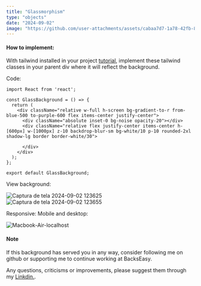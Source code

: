 ```yaml
---
title: "Glassmorphism"
type: "objects"
date: "2024-09-02"
image: "https://github.com/user-attachments/assets/cabaa7d7-1a78-42fb-8370-958c82dc81ae"
---
```

#### How to implement:

With tailwind installed in your project [tutorial](https://backseasy.com/blog/install-tailwind-nextjs), implement these tailwind classes in your parent div where it will reflect the background.

Code:

```
import React from 'react';

const GlassBackground = () => {
  return (
    <div className="relative w-full h-screen bg-gradient-to-r from-blue-500 to-purple-600 flex items-center justify-center">
      <div className="absolute inset-0 bg-noise opacity-20"></div>
      <div className="relative flex justify-center items-center h-[600px] w-[1000px] z-10 backdrop-blur-sm bg-white/10 p-10 rounded-2xl shadow-lg border border-white/30">
      
      </div>
    </div>
  );
};

export default GlassBackground;

```

View background:

![Captura de tela 2024-09-02 123625](https://github.com/user-attachments/assets/cabaa7d7-1a78-42fb-8370-958c82dc81ae)
![Captura de tela 2024-09-02 123655](https://github.com/user-attachments/assets/ddf97f20-c01b-4e0f-8f2a-54caf7e6ea12)

Responsive: Mobile and desktop:

![Macbook-Air-localhost](https://github.com/user-attachments/assets/2331e91d-b7c2-4a1b-a058-2d38ebd2ffc9)

#### Note

If this background has served you in any way, consider following me on github or supporting me to continue working at BacksEasy.

Any questions, criticisms or improvements, please suggest them through my [Linkdin.](https://www.linkedin.com/in/flavioaquila/).